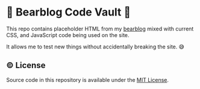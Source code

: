# 🐻 Bearblog Code Vault 🐼

This repo contains placeholder HTML from my [bearblog](https://miguelpimentel.do/) mixed with current CSS, and JavaScript code being used on the site.

It allows me to test new things without accidentally breaking the site. 😅

## © License

Source code in this repository is available under the [MIT License](LICENSE).
